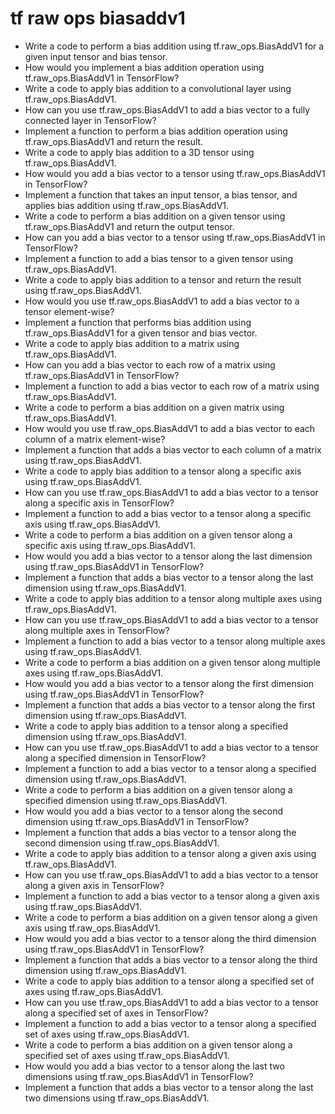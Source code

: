 # tf raw ops biasaddv1

- Write a code to perform a bias addition using tf.raw_ops.BiasAddV1 for a given input tensor and bias tensor.
- How would you implement a bias addition operation using tf.raw_ops.BiasAddV1 in TensorFlow?
- Write a code to apply bias addition to a convolutional layer using tf.raw_ops.BiasAddV1.
- How can you use tf.raw_ops.BiasAddV1 to add a bias vector to a fully connected layer in TensorFlow?
- Implement a function to perform a bias addition operation using tf.raw_ops.BiasAddV1 and return the result.
- Write a code to apply bias addition to a 3D tensor using tf.raw_ops.BiasAddV1.
- How would you add a bias vector to a tensor using tf.raw_ops.BiasAddV1 in TensorFlow?
- Implement a function that takes an input tensor, a bias tensor, and applies bias addition using tf.raw_ops.BiasAddV1.
- Write a code to perform a bias addition on a given tensor using tf.raw_ops.BiasAddV1 and return the output tensor.
- How can you add a bias vector to a tensor using tf.raw_ops.BiasAddV1 in TensorFlow?
- Implement a function to add a bias tensor to a given tensor using tf.raw_ops.BiasAddV1.
- Write a code to apply bias addition to a tensor and return the result using tf.raw_ops.BiasAddV1.
- How would you use tf.raw_ops.BiasAddV1 to add a bias vector to a tensor element-wise?
- Implement a function that performs bias addition using tf.raw_ops.BiasAddV1 for a given tensor and bias vector.
- Write a code to apply bias addition to a matrix using tf.raw_ops.BiasAddV1.
- How can you add a bias vector to each row of a matrix using tf.raw_ops.BiasAddV1 in TensorFlow?
- Implement a function to add a bias vector to each row of a matrix using tf.raw_ops.BiasAddV1.
- Write a code to perform a bias addition on a given matrix using tf.raw_ops.BiasAddV1.
- How would you use tf.raw_ops.BiasAddV1 to add a bias vector to each column of a matrix element-wise?
- Implement a function that adds a bias vector to each column of a matrix using tf.raw_ops.BiasAddV1.
- Write a code to apply bias addition to a tensor along a specific axis using tf.raw_ops.BiasAddV1.
- How can you use tf.raw_ops.BiasAddV1 to add a bias vector to a tensor along a specific axis in TensorFlow?
- Implement a function to add a bias vector to a tensor along a specific axis using tf.raw_ops.BiasAddV1.
- Write a code to perform a bias addition on a given tensor along a specific axis using tf.raw_ops.BiasAddV1.
- How would you add a bias vector to a tensor along the last dimension using tf.raw_ops.BiasAddV1 in TensorFlow?
- Implement a function that adds a bias vector to a tensor along the last dimension using tf.raw_ops.BiasAddV1.
- Write a code to apply bias addition to a tensor along multiple axes using tf.raw_ops.BiasAddV1.
- How can you use tf.raw_ops.BiasAddV1 to add a bias vector to a tensor along multiple axes in TensorFlow?
- Implement a function to add a bias vector to a tensor along multiple axes using tf.raw_ops.BiasAddV1.
- Write a code to perform a bias addition on a given tensor along multiple axes using tf.raw_ops.BiasAddV1.
- How would you add a bias vector to a tensor along the first dimension using tf.raw_ops.BiasAddV1 in TensorFlow?
- Implement a function that adds a bias vector to a tensor along the first dimension using tf.raw_ops.BiasAddV1.
- Write a code to apply bias addition to a tensor along a specified dimension using tf.raw_ops.BiasAddV1.
- How can you use tf.raw_ops.BiasAddV1 to add a bias vector to a tensor along a specified dimension in TensorFlow?
- Implement a function to add a bias vector to a tensor along a specified dimension using tf.raw_ops.BiasAddV1.
- Write a code to perform a bias addition on a given tensor along a specified dimension using tf.raw_ops.BiasAddV1.
- How would you add a bias vector to a tensor along the second dimension using tf.raw_ops.BiasAddV1 in TensorFlow?
- Implement a function that adds a bias vector to a tensor along the second dimension using tf.raw_ops.BiasAddV1.
- Write a code to apply bias addition to a tensor along a given axis using tf.raw_ops.BiasAddV1.
- How can you use tf.raw_ops.BiasAddV1 to add a bias vector to a tensor along a given axis in TensorFlow?
- Implement a function to add a bias vector to a tensor along a given axis using tf.raw_ops.BiasAddV1.
- Write a code to perform a bias addition on a given tensor along a given axis using tf.raw_ops.BiasAddV1.
- How would you add a bias vector to a tensor along the third dimension using tf.raw_ops.BiasAddV1 in TensorFlow?
- Implement a function that adds a bias vector to a tensor along the third dimension using tf.raw_ops.BiasAddV1.
- Write a code to apply bias addition to a tensor along a specified set of axes using tf.raw_ops.BiasAddV1.
- How can you use tf.raw_ops.BiasAddV1 to add a bias vector to a tensor along a specified set of axes in TensorFlow?
- Implement a function to add a bias vector to a tensor along a specified set of axes using tf.raw_ops.BiasAddV1.
- Write a code to perform a bias addition on a given tensor along a specified set of axes using tf.raw_ops.BiasAddV1.
- How would you add a bias vector to a tensor along the last two dimensions using tf.raw_ops.BiasAddV1 in TensorFlow?
- Implement a function that adds a bias vector to a tensor along the last two dimensions using tf.raw_ops.BiasAddV1.